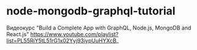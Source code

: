 # node-mongodb-graphql-tutorial
Видеокурс "Build a Complete App with GraphQL, Node.js, MongoDB and React.js" https://www.youtube.com/playlist?list=PL55RiY5tL51rG1x02Yyj93iypUuHYXcB_
